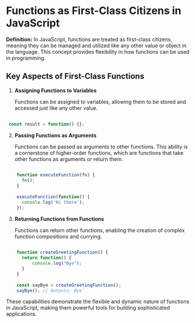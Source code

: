 
# Functions as First-Class Citizens in JavaScript

**Definition:** In JavaScript, functions are treated as first-class citizens, meaning they can be managed and utilized like any other value or object in the language. This concept provides flexibility in how functions can be used in programming.

## Key Aspects of First-Class Functions

1.  **Assigning Functions to Variables**
    
    Functions can be assigned to variables, allowing them to be stored and accessed just like any other value.
    
   ```js
    
    const result = function() {};` 
  ```  
2.  **Passing Functions as Arguments**
    
    Functions can be passed as arguments to other functions. This ability is a cornerstone of higher-order functions, which are functions that take other functions as arguments or return them.
    
```js
    
    function executeFunction(fn) {
      fn();
    }
    
    executeFunction(function() {
      console.log('Hi there');
    }); 
```    
3.  **Returning Functions from Functions**
    
    Functions can return other functions, enabling the creation of complex function compositions and currying.
    
```js
    
    function createGreetingFunction() {
      return function() {
          console.log("Bye");
      }
    }
    
    const sayBye = createGreetingFunction();
    sayBye(); // Outputs: Bye` 
   ```

These capabilities demonstrate the flexible and dynamic nature of functions in JavaScript, making them powerful tools for building sophisticated applications.
